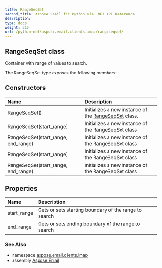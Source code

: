 ```yaml
---
title: RangeSeqSet
second_title: Aspose.Email for Python via .NET API Reference
description: 
type: docs
weight: 310
url: /python-net/aspose.email.clients.imap/rangeseqset/
---
```


## RangeSeqSet class

Container with range of values to search.

The RangeSeqSet type exposes the following members:
## Constructors
| Name | Description |
| :- | :- |
|RangeSeqSet()|Initializes a new instance of the [RangeSeqSet](/python-net/aspose.email.clients.imap/rangeseqset/) class.|
|RangeSeqSet(start_range)|Initializes a new instance of the RangeSeqSet class|
|RangeSeqSet(start_range, end_range)|Initializes a new instance of the RangeSeqSet class|
|RangeSeqSet(start_range)|Initializes a new instance of the RangeSeqSet class|
|RangeSeqSet(start_range, end_range)|Initializes a new instance of the RangeSeqSet class|
## Properties
| Name | Description |
| :- | :- |
|start_range|Gets or sets starting boundary of the range to search|
|end_range|Gets or sets ending boundary of the range to search|

### See Also

* namespace [aspose.email.clients.imap](/python-net/aspose.email.clients.imap/)
* assembly [Aspose.Email](/python-net/)

